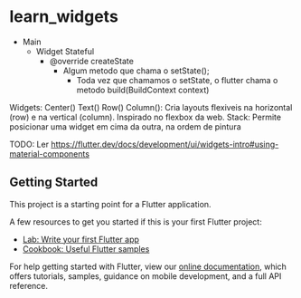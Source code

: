 # learn_widgets

- Main
    - Widget Stateful
        - @override createState
            - Algum metodo que chama o setState();
                - Toda vez que chamamos o setState, o flutter chama o metodo build(BuildContext context)
        


Widgets:
    Center()
    Text()
    Row() Column(): Cria layouts flexiveis na horizontal (row) e na vertical (column). Inspirado no flexbox da web.
    Stack: Permite posicionar uma widget em cima da outra, na ordem de pintura

TODO:
    Ler https://flutter.dev/docs/development/ui/widgets-intro#using-material-components
## Getting Started

This project is a starting point for a Flutter application.

A few resources to get you started if this is your first Flutter project:

- [Lab: Write your first Flutter app](https://flutter.dev/docs/get-started/codelab)
- [Cookbook: Useful Flutter samples](https://flutter.dev/docs/cookbook)

For help getting started with Flutter, view our
[online documentation](https://flutter.dev/docs), which offers tutorials,
samples, guidance on mobile development, and a full API reference.
